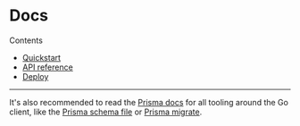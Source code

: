 # Docs

Contents

- [Quickstart](./quickstart.md)
- [API reference](./reference)
- [Deploy](./deploy.md)

---

It's also recommended to read the [Prisma docs](https://prisma.io/docs) for all tooling around the Go client, like the [Prisma schema file](https://www.prisma.io/docs/reference/tools-and-interfaces/prisma-schema/prisma-schema-file) or [Prisma migrate](https://www.prisma.io/docs/reference/tools-and-interfaces/prisma-migrate).
